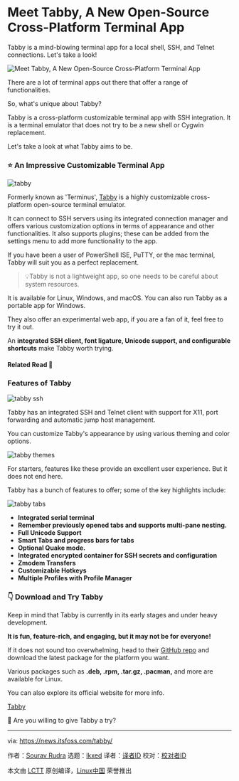 [#]: subject: "Meet Tabby, A New Open-Source Cross-Platform Terminal App"
[#]: via: "https://news.itsfoss.com/tabby/"
[#]: author: "Sourav Rudra https://news.itsfoss.com/author/sourav/"
[#]: collector: "lkxed"
[#]: translator: " "
[#]: reviewer: " "
[#]: publisher: " "
[#]: url: " "

Meet Tabby, A New Open-Source Cross-Platform Terminal App
======

Tabby is a mind-blowing terminal app for a local shell, SSH, and Telnet connections. Let's take a look!

![Meet Tabby, A New Open-Source Cross-Platform Terminal App][1]

There are a lot of terminal apps out there that offer a range of functionalities.

So, what's unique about Tabby?

Tabby is a cross-platform customizable terminal app with SSH integration. It is a terminal emulator that does not try to be a new shell or Cygwin replacement.

Let's take a look at what Tabby aims to be.

### ⭐ An Impressive Customizable Terminal App

![tabby][2]

Formerly known as 'Terminus', [Tabby][3] is a highly customizable cross-platform open-source terminal emulator.

It can connect to SSH servers using its integrated connection manager and offers various customization options in terms of appearance and other functionalities. It also supports plugins; these can be added from the settings menu to add more functionality to the app.

If you have been a user of PowerShell ISE, PuTTY, or the mac terminal, Tabby will suit you as a perfect replacement.

> 💡Tabby is not a lightweight app, so one needs to be careful about system resources.

It is available for Linux, Windows, and macOS. You can also run Tabby as a portable app for Windows.

They also offer an experimental web app, if you are a fan of it, feel free to try it out.

An **integrated SSH client, font ligature, Unicode support, and configurable shortcuts** make Tabby worth trying.

#### Related Read 📖

### Features of Tabby

![tabby ssh][4]

Tabby has an integrated SSH and Telnet client with support for X11, port forwarding and automatic jump host management.

You can customize Tabby's appearance by using various theming and color options.

![tabby themes][5]

For starters, features like these provide an excellent user experience. But it does not end here.

Tabby has a bunch of features to offer; some of the key highlights include:

![tabby tabs][6]

- **Integrated serial terminal**
- **Remember previously opened tabs and supports multi-pane nesting.**
- **Full Unicode Support**
- **Smart Tabs and progress bars for tabs**
- **Optional Quake mode.**
- **Integrated encrypted container for SSH secrets and configuration**
- **Zmodem Transfers**
- **Customizable Hotkeys**
- **Multiple Profiles with Profile Manager**

### 👇 Download and Try Tabby

Keep in mind that Tabby is currently in its early stages and under heavy development.

**It is fun, feature-rich, and engaging, but it may not be for everyone!**

If it does not sound too overwhelming, head to their [GitHub repo][7] and download the latest package for the platform you want.

Various packages such as **.deb, .rpm, .tar.gz, .pacman,** and more are available for Linux.

You can also explore its official website for more info.

[Tabby][3]

💬 Are you willing to give Tabby a try?

--------------------------------------------------------------------------------

via: https://news.itsfoss.com/tabby/

作者：[Sourav Rudra][a]
选题：[lkxed][b]
译者：[译者ID](https://github.com/译者ID)
校对：[校对者ID](https://github.com/校对者ID)

本文由 [LCTT](https://github.com/LCTT/TranslateProject) 原创编译，[Linux中国](https://linux.cn/) 荣誉推出

[a]: https://news.itsfoss.com/author/sourav/
[b]: https://github.com/lkxed
[1]: https://news.itsfoss.com/content/images/size/w1200/2022/11/tabby-first-look.png
[2]: https://news.itsfoss.com/content/images/2022/11/Tabby-1.png
[3]: https://tabby.sh
[4]: https://news.itsfoss.com/content/images/2022/11/Tabby_SSH.png
[5]: https://news.itsfoss.com/content/images/2022/11/Tabby_Themes-1.png
[6]: https://news.itsfoss.com/content/images/2022/11/Tabby_MultiPane-1.png
[7]: https://github.com/Eugeny/tabby/releases/tag/v1.0.186
